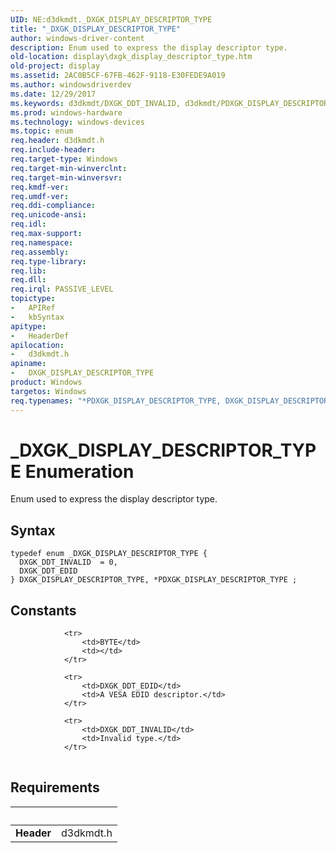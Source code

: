 ```yaml
---
UID: NE:d3dkmdt._DXGK_DISPLAY_DESCRIPTOR_TYPE
title: "_DXGK_DISPLAY_DESCRIPTOR_TYPE"
author: windows-driver-content
description: Enum used to express the display descriptor type.
old-location: display\dxgk_display_descriptor_type.htm
old-project: display
ms.assetid: 2AC0B5CF-67FB-462F-9118-E30FEDE9A019
ms.author: windowsdriverdev
ms.date: 12/29/2017
ms.keywords: d3dkmdt/DXGK_DDT_INVALID, d3dkmdt/PDXGK_DISPLAY_DESCRIPTOR_TYPE, d3dkmdt/DXGK_DISPLAY_DESCRIPTOR_TYPE, PDXGK_DISPLAY_DESCRIPTOR_TYPE, *PDXGK_DISPLAY_DESCRIPTOR_TYPE, DXGK_DISPLAY_DESCRIPTOR_TYPE, DXGK_DISPLAY_DESCRIPTOR_TYPE enumeration [Display Devices], DXGK_DDT_EDID, display.dxgk_display_descriptor_type, d3dkmdt/DXGK_DDT_EDID, DXGK_DDT_INVALID, _DXGK_DISPLAY_DESCRIPTOR_TYPE, PDXGK_DISPLAY_DESCRIPTOR_TYPE enumeration pointer [Display Devices]
ms.prod: windows-hardware
ms.technology: windows-devices
ms.topic: enum
req.header: d3dkmdt.h
req.include-header: 
req.target-type: Windows
req.target-min-winverclnt: 
req.target-min-winversvr: 
req.kmdf-ver: 
req.umdf-ver: 
req.ddi-compliance: 
req.unicode-ansi: 
req.idl: 
req.max-support: 
req.namespace: 
req.assembly: 
req.type-library: 
req.lib: 
req.dll: 
req.irql: PASSIVE_LEVEL
topictype:
-	APIRef
-	kbSyntax
apitype:
-	HeaderDef
apilocation:
-	d3dkmdt.h
apiname:
-	DXGK_DISPLAY_DESCRIPTOR_TYPE
product: Windows
targetos: Windows
req.typenames: "*PDXGK_DISPLAY_DESCRIPTOR_TYPE, DXGK_DISPLAY_DESCRIPTOR_TYPE"
---
```


# _DXGK_DISPLAY_DESCRIPTOR_TYPE Enumeration
Enum used to express the display descriptor type.

## Syntax
````
typedef enum _DXGK_DISPLAY_DESCRIPTOR_TYPE { 
  DXGK_DDT_INVALID  = 0,
  DXGK_DDT_EDID
} DXGK_DISPLAY_DESCRIPTOR_TYPE, *PDXGK_DISPLAY_DESCRIPTOR_TYPE ;
````

## Constants

<table>
            
                <tr>
                    <td>BYTE</td>
                    <td></td>
                </tr>
            
                <tr>
                    <td>DXGK_DDT_EDID</td>
                    <td>A VESA EDID descriptor.</td>
                </tr>
            
                <tr>
                    <td>DXGK_DDT_INVALID</td>
                    <td>Invalid type.</td>
                </tr>
</table>


## Requirements
| &nbsp; | &nbsp; |
| ---- |:---- |
| **Header** | d3dkmdt.h |